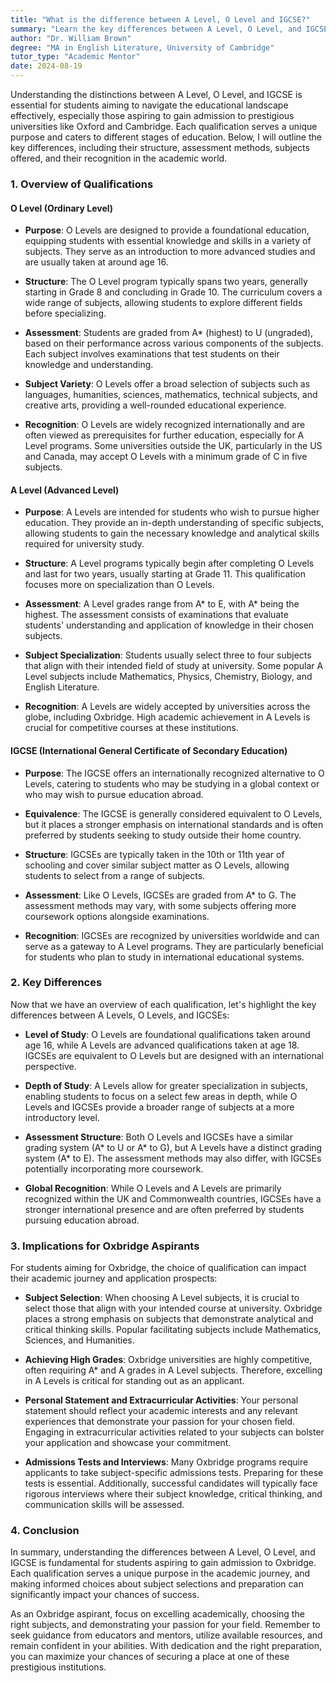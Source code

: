 ```yaml
---
title: "What is the difference between A Level, O Level and IGCSE?"
summary: "Learn the key differences between A Level, O Level, and IGCSE qualifications to navigate education and university admissions effectively."
author: "Dr. William Brown"
degree: "MA in English Literature, University of Cambridge"
tutor_type: "Academic Mentor"
date: 2024-08-19
---
```


Understanding the distinctions between A Level, O Level, and IGCSE is essential for students aiming to navigate the educational landscape effectively, especially those aspiring to gain admission to prestigious universities like Oxford and Cambridge. Each qualification serves a unique purpose and caters to different stages of education. Below, I will outline the key differences, including their structure, assessment methods, subjects offered, and their recognition in the academic world.

### 1. Overview of Qualifications

#### O Level (Ordinary Level)

- **Purpose**: O Levels are designed to provide a foundational education, equipping students with essential knowledge and skills in a variety of subjects. They serve as an introduction to more advanced studies and are usually taken at around age 16.
  
- **Structure**: The O Level program typically spans two years, generally starting in Grade 8 and concluding in Grade 10. The curriculum covers a wide range of subjects, allowing students to explore different fields before specializing.

- **Assessment**: Students are graded from A* (highest) to U (ungraded), based on their performance across various components of the subjects. Each subject involves examinations that test students on their knowledge and understanding.

- **Subject Variety**: O Levels offer a broad selection of subjects such as languages, humanities, sciences, mathematics, technical subjects, and creative arts, providing a well-rounded educational experience.

- **Recognition**: O Levels are widely recognized internationally and are often viewed as prerequisites for further education, especially for A Level programs. Some universities outside the UK, particularly in the US and Canada, may accept O Levels with a minimum grade of C in five subjects.

#### A Level (Advanced Level)

- **Purpose**: A Levels are intended for students who wish to pursue higher education. They provide an in-depth understanding of specific subjects, allowing students to gain the necessary knowledge and analytical skills required for university study.

- **Structure**: A Level programs typically begin after completing O Levels and last for two years, usually starting at Grade 11. This qualification focuses more on specialization than O Levels.

- **Assessment**: A Level grades range from A* to E, with A* being the highest. The assessment consists of examinations that evaluate students' understanding and application of knowledge in their chosen subjects.

- **Subject Specialization**: Students usually select three to four subjects that align with their intended field of study at university. Some popular A Level subjects include Mathematics, Physics, Chemistry, Biology, and English Literature.

- **Recognition**: A Levels are widely accepted by universities across the globe, including Oxbridge. High academic achievement in A Levels is crucial for competitive courses at these institutions.

#### IGCSE (International General Certificate of Secondary Education)

- **Purpose**: The IGCSE offers an internationally recognized alternative to O Levels, catering to students who may be studying in a global context or who may wish to pursue education abroad.

- **Equivalence**: The IGCSE is generally considered equivalent to O Levels, but it places a stronger emphasis on international standards and is often preferred by students seeking to study outside their home country.

- **Structure**: IGCSEs are typically taken in the 10th or 11th year of schooling and cover similar subject matter as O Levels, allowing students to select from a range of subjects.

- **Assessment**: Like O Levels, IGCSEs are graded from A* to G. The assessment methods may vary, with some subjects offering more coursework options alongside examinations.

- **Recognition**: IGCSEs are recognized by universities worldwide and can serve as a gateway to A Level programs. They are particularly beneficial for students who plan to study in international educational systems.

### 2. Key Differences

Now that we have an overview of each qualification, let's highlight the key differences between A Levels, O Levels, and IGCSEs:

- **Level of Study**: O Levels are foundational qualifications taken around age 16, while A Levels are advanced qualifications taken at age 18. IGCSEs are equivalent to O Levels but are designed with an international perspective.

- **Depth of Study**: A Levels allow for greater specialization in subjects, enabling students to focus on a select few areas in depth, while O Levels and IGCSEs provide a broader range of subjects at a more introductory level.

- **Assessment Structure**: Both O Levels and IGCSEs have a similar grading system (A* to U or A* to G), but A Levels have a distinct grading system (A* to E). The assessment methods may also differ, with IGCSEs potentially incorporating more coursework.

- **Global Recognition**: While O Levels and A Levels are primarily recognized within the UK and Commonwealth countries, IGCSEs have a stronger international presence and are often preferred by students pursuing education abroad.

### 3. Implications for Oxbridge Aspirants

For students aiming for Oxbridge, the choice of qualification can impact their academic journey and application prospects:

- **Subject Selection**: When choosing A Level subjects, it is crucial to select those that align with your intended course at university. Oxbridge places a strong emphasis on subjects that demonstrate analytical and critical thinking skills. Popular facilitating subjects include Mathematics, Sciences, and Humanities.

- **Achieving High Grades**: Oxbridge universities are highly competitive, often requiring A* and A grades in A Level subjects. Therefore, excelling in A Levels is critical for standing out as an applicant.

- **Personal Statement and Extracurricular Activities**: Your personal statement should reflect your academic interests and any relevant experiences that demonstrate your passion for your chosen field. Engaging in extracurricular activities related to your subjects can bolster your application and showcase your commitment.

- **Admissions Tests and Interviews**: Many Oxbridge programs require applicants to take subject-specific admissions tests. Preparing for these tests is essential. Additionally, successful candidates will typically face rigorous interviews where their subject knowledge, critical thinking, and communication skills will be assessed.

### 4. Conclusion

In summary, understanding the differences between A Level, O Level, and IGCSE is fundamental for students aspiring to gain admission to Oxbridge. Each qualification serves a unique purpose in the academic journey, and making informed choices about subject selections and preparation can significantly impact your chances of success.

As an Oxbridge aspirant, focus on excelling academically, choosing the right subjects, and demonstrating your passion for your field. Remember to seek guidance from educators and mentors, utilize available resources, and remain confident in your abilities. With dedication and the right preparation, you can maximize your chances of securing a place at one of these prestigious institutions.
    